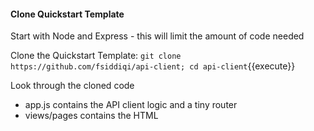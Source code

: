 #### Clone Quickstart Template
Start with Node and Express - this will limit the amount of code needed 

Clone the Quickstart Template:
`git clone https://github.com/fsiddiqi/api-client; cd api-client`{{execute}}

Look through the cloned code
 * app.js contains the API client logic and a tiny router
 * views/pages contains the HTML